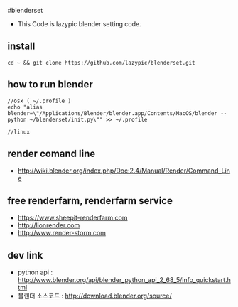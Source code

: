 #blenderset
* This Code is lazypic blender setting code.

## install
```
cd ~ && git clone https://github.com/lazypic/blenderset.git
```

## how to run blender
```
//osx ( ~/.profile )
echo "alias blender=\"/Applications/Blender/blender.app/Contents/MacOS/blender --python ~/blenderset/init.py\"" >> ~/.profile

//linux
```

## render comand line
- http://wiki.blender.org/index.php/Doc:2.4/Manual/Render/Command_Line

## free renderfarm, renderfarm service
- https://www.sheepit-renderfarm.com
- http://lionrender.com
- http://www.render-storm.com

## dev link
- python api : http://www.blender.org/api/blender_python_api_2_68_5/info_quickstart.html 
- 블랜더 소스코드 : http://download.blender.org/source/
